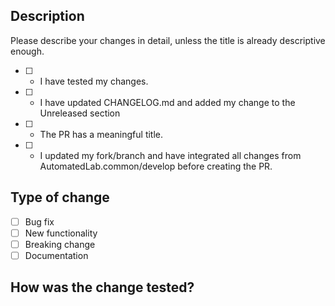 <!---
1. Please ensure that your PR points to our develop branch. If not, please retarget the branch in the upper left corner.
2. Please ensure that the develop branch of your fork is up to date!
  a. git checkout develop
  b. git remote add upstream https://github.com/automatedlab.common/automatedlab.common.git
  c. git pull --rebase upstream develop
  d. Work on any merge conflicts and follow the on-screen instructions of the git client
  e. git push [--force, overwriting any changes you did to develop that were not part of our branch]
  f. git checkout <YOURBRANCH>
  g. git pull --rebase origin develop
  h. Work on any merge conflicts and git push again
  i. Open PR
3. Please provide a meaningful title for the PR. If you fix an issue, please reference it with (Fixes #nnn)
 -->
## Description

Please describe your changes in detail, unless the title is already descriptive enough.

- [ ] - I have tested my changes.  
- [ ] - I have updated CHANGELOG.md and added my change to the Unreleased section
- [ ] - The PR has a meaningful title.  
- [ ] - I updated my fork/branch and have integrated all changes from AutomatedLab.common/develop before creating the PR.

## Type of change
<!--- Check all that apply. -->

- [ ] Bug fix  
- [ ] New functionality  
- [ ] Breaking change
- [ ] Documentation

## How was the change tested?
<!--
Please describe what you did to test your change, if applicable.
We are aware that there are currently no unit and integration tests, so we need
your help.
By letting us know how you tested, we can better judge what we need to test in
addition to that.
 -->
